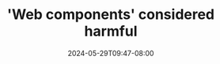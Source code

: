 ---
title: "'Web components' considered harmful"
date: "2024-05-29T09:47-08:00"
tags: ["tech", "development", "javascript"]
description: "This is not clickbait (well, kind of). When I say it’s harmful, I’m talking only about the name “web components”, not necessarily the actual web component APIs. I think the APIs themselves are quite useful, and we need more of them."
link: "https://www.mayank.co/blog/web-components-considered-harmful/"
---